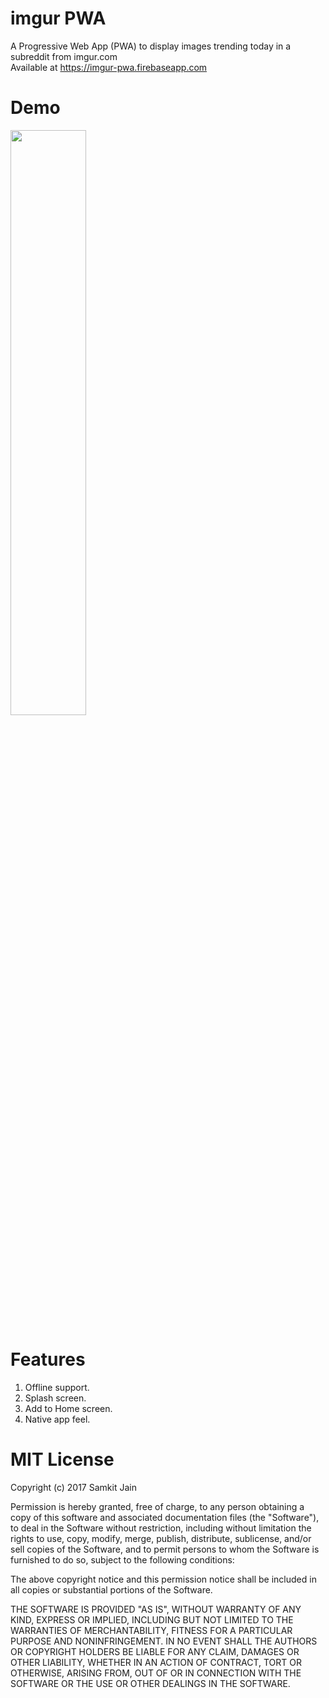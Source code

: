 # imgur PWA

A Progressive Web App (PWA) to display images trending today in a subreddit from imgur.com
<br/>Available at https://imgur-pwa.firebaseapp.com

# Demo

<img src="video2gif_20171113_170543.gif" width="49%">

# Features

1. Offline support.
2. Splash screen.
3. Add to Home screen.
4. Native app feel.

# MIT License

Copyright (c) 2017 Samkit Jain

Permission is hereby granted, free of charge, to any person obtaining a copy of this software and associated documentation files (the "Software"), to deal in the Software without restriction, including without limitation the rights to use, copy, modify, merge, publish, distribute, sublicense, and/or sell copies of the Software, and to permit persons to whom the Software is furnished to do so, subject to the following conditions:

The above copyright notice and this permission notice shall be included in all copies or substantial portions of the Software.

THE SOFTWARE IS PROVIDED "AS IS", WITHOUT WARRANTY OF ANY KIND, EXPRESS OR IMPLIED, INCLUDING BUT NOT LIMITED TO THE WARRANTIES OF MERCHANTABILITY, FITNESS FOR A PARTICULAR PURPOSE AND NONINFRINGEMENT. IN NO EVENT SHALL THE AUTHORS OR COPYRIGHT HOLDERS BE LIABLE FOR ANY CLAIM, DAMAGES OR OTHER LIABILITY, WHETHER IN AN ACTION OF CONTRACT, TORT OR OTHERWISE, ARISING FROM, OUT OF OR IN CONNECTION WITH THE SOFTWARE OR THE USE OR OTHER DEALINGS IN THE SOFTWARE.
